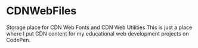 # CDNWebFiles
Storage place for CDN Web Fonts and CDN Web Utilities
This is just a place where I put CDN content for my educational web development projects on CodePen.
